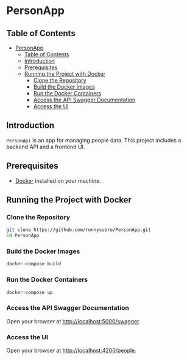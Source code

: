 # PersonApp


## Table of Contents
- [PersonApp](#personapp)
  - [Table of Contents](#table-of-contents)
  - [Introduction](#introduction)
  - [Prerequisites](#prerequisites)
  - [Running the Project with Docker](#running-the-project-with-docker)
    - [Clone the Repository](#clone-the-repository)
    - [Build the Docker Images](#build-the-docker-images)
    - [Run the Docker Containers](#run-the-docker-containers)
    - [Access the API Swagger Documentation](#access-the-api-swagger-documentation)
    - [Access the UI](#access-the-ui)

## Introduction

`PersonApi` is an app for managing people data. This project includes a backend API and a frontend UI.

## Prerequisites

- [Docker](https://www.docker.com/get-started) installed on your machine.

## Running the Project with Docker

### Clone the Repository

```sh
git clone https://github.com/ronnysuero/PersonApp.git
cd PersonApp
```

### Build the Docker Images

```sh
docker-compose build
```

### Run the Docker Containers

```sh
docker-compose up
```

### Access the API Swagger Documentation

Open your browser at [http://localhost:5000/swagger](http://localhost:5000/swagger).

### Access the UI

Open your browser at [http://localhost:4200/people](http://localhost:4200/people).
